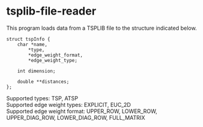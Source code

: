 # tsplib-file-reader

This program loads data from a TSPLIB file to the structure indicated below.


    struct tspInfo {
        char *name,
            *type,
            *edge_weight_format,
            *edge_weight_type;

        int dimension;

        double **distances;
    };


Supported types: TSP, ATSP<br/>
Supported edge weight types: EXPLICIT, EUC_2D<br/>
Supported edge weight format: UPPER_ROW, LOWER_ROW, UPPER_DIAG_ROW, LOWER_DIAG_ROW, FULL_MATRIX<br/>


